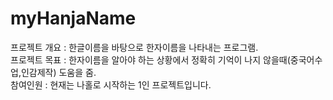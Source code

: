 # myHanjaName

프로젝트 개요 : 한글이름을 바탕으로 한자이름을 나타내는 프로그램.  
프로젝트 목표 : 한자이름을 알아야 하는 상황에서 정확히 기억이 나지 않을때(중국어수업,인감제작) 도움을 줌.  
참여인원 : 현재는 나홀로 시작하는 1인 프로젝트입니다.
